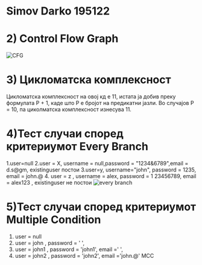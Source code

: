 # Simov Darko 195122
# 2) Control Flow Graph 
![CFG](https://github.com/simovdarko/SI_2023_lab2_195122/assets/126839795/de723cf4-e5ac-4074-a734-4e5c2db3bd8e)
# 3) Цикломатска комплексност
Цикломатска комплексност на овој кд е 11, истата ја добив преку формулата P + 1, каде што P е бројот на предикатни јазли. Во случајов P = 10, па циколматска комплексност изнесува 11.
# 4)Тест случаи според критериумот Every Branch
1.user=null 
2.user = X, username = null,password = "1234&6789",email = d.s@gm, existinguser постои
3.user=y, username="john", password = 1235, email = john.@
4. user = z , username = alex, password = 1 23456789, email = alex123 , existinguser не постои
![every branch](https://github.com/simovdarko/SI_2023_lab2_195122/assets/126839795/5b035e5b-73ef-4aa6-abba-8ed7b045c17c)
# 5)Тест случаи според критериумот Multiple Condition
1. user = null
2. user = john , password = ' ',
3. user = john1 , password = 'john1', email =' ',
4. user = john2 , password = 'john2', email ='john.@'
MCC
